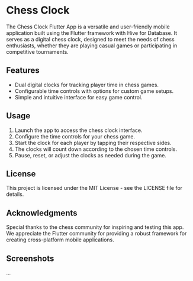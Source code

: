 # Chess Clock
The Chess Clock Flutter App is a versatile and user-friendly mobile application built using the Flutter framework with Hive for Database. It serves as a digital chess clock, designed to meet the needs of chess enthusiasts, whether they are playing casual games or participating in competitive tournaments.

## Features
- Dual digital clocks for tracking player time in chess games.
- Configurable time controls with options for custom game setups.
- Simple and intuitive interface for easy game control.

## Usage
1. Launch the app to access the chess clock interface.
2. Configure the time controls for your chess game.
3. Start the clock for each player by tapping their respective sides.
4. The clocks will count down according to the chosen time controls.
5. Pause, reset, or adjust the clocks as needed during the game.

## License
This project is licensed under the MIT License - see the LICENSE file for details.

## Acknowledgments
Special thanks to the chess community for inspiring and testing this app.
We appreciate the Flutter community for providing a robust framework for creating cross-platform mobile applications.

## Screenshots
...
